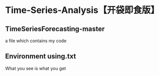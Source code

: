 # Time-Series-Analysis【开袋即食版】
## TimeSeriesForecasting-master
a file which contains my code
## 
## Environment using.txt
What you see is what you get
